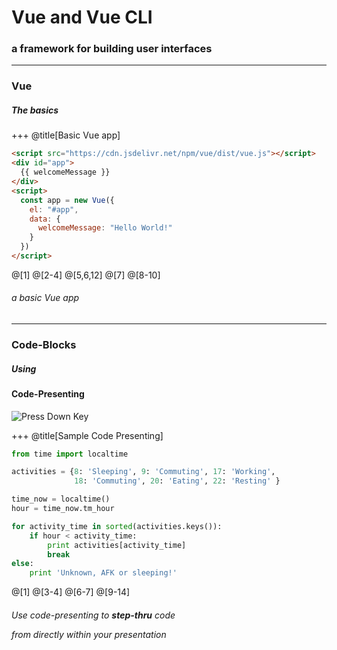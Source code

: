 # Vue and Vue CLI
### a framework for building user interfaces

---

### Vue
##### The basics

+++
@title[Basic Vue app]

```html
<script src="https://cdn.jsdelivr.net/npm/vue/dist/vue.js"></script>
<div id="app">
  {{ welcomeMessage }}
</div>
<script>
  const app = new Vue({
    el: "#app",
    data: {
      welcomeMessage: "Hello World!"
    }
  })
</script>
```

@[1]
@[2-4]
@[5,6,12]
@[7]
@[8-10]

###### a basic Vue app

---

### Code-Blocks
##### Using
#### **Code-Presenting**

![Press Down Key](assets/down-arrow.png)

+++
@title[Sample Code Presenting]

```python
from time import localtime

activities = {8: 'Sleeping', 9: 'Commuting', 17: 'Working',
              18: 'Commuting', 20: 'Eating', 22: 'Resting' }

time_now = localtime()
hour = time_now.tm_hour

for activity_time in sorted(activities.keys()):
    if hour < activity_time:
        print activities[activity_time]
        break
else:
    print 'Unknown, AFK or sleeping!'
```

@[1]
@[3-4]
@[6-7]
@[9-14]

###### Use code-presenting to **step-thru** code <p> from directly within your presentation 
